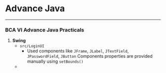 # Advance Java

---

### BCA VI Advance Java Practicals

1. **Swing**
    - `src/LoginUI`
        - Used components like `JFrame`, `JLabel`, `JTextField`, `JPasswordField`, `JButton` Components properties are provided manually using `setBounds()`
    - 